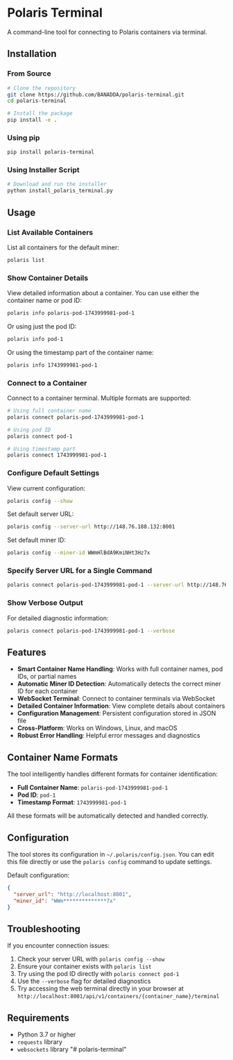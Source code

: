 # Polaris Terminal

A command-line tool for connecting to Polaris containers via terminal.

## Installation

### From Source

```bash
# Clone the repository
git clone https://github.com/BANADDA/polaris-terminal.git
cd polaris-terminal

# Install the package
pip install -e .
```

### Using pip

```bash
pip install polaris-terminal
```

### Using Installer Script

```bash
# Download and run the installer
python install_polaris_terminal.py
```

## Usage

### List Available Containers

List all containers for the default miner:
```bash
polaris list
```

### Show Container Details

View detailed information about a container. You can use either the container name or pod ID:
```bash
polaris info polaris-pod-1743999981-pod-1
```

Or using just the pod ID:
```bash
polaris info pod-1
```

Or using the timestamp part of the container name:
```bash
polaris info 1743999981-pod-1
```

### Connect to a Container

Connect to a container terminal. Multiple formats are supported:
```bash
# Using full container name
polaris connect polaris-pod-1743999981-pod-1

# Using pod ID
polaris connect pod-1

# Using timestamp part
polaris connect 1743999981-pod-1
```

### Configure Default Settings

View current configuration:
```bash
polaris config --show
```

Set default server URL:
```bash
polaris config --server-url http://148.76.188.132:8001
```

Set default miner ID:
```bash
polaris config --miner-id WWmHlBdA9KmiNHt3Hz7x
```

### Specify Server URL for a Single Command

```bash
polaris connect polaris-pod-1743999981-pod-1 --server-url http://148.76.188.132:8001
```

### Show Verbose Output

For detailed diagnostic information:
```bash
polaris connect polaris-pod-1743999981-pod-1 --verbose
```

## Features

- **Smart Container Name Handling**: Works with full container names, pod IDs, or partial names
- **Automatic Miner ID Detection**: Automatically detects the correct miner ID for each container
- **WebSocket Terminal**: Connect to container terminals via WebSocket
- **Detailed Container Information**: View complete details about containers
- **Configuration Management**: Persistent configuration stored in JSON file
- **Cross-Platform**: Works on Windows, Linux, and macOS
- **Robust Error Handling**: Helpful error messages and diagnostics

## Container Name Formats

The tool intelligently handles different formats for container identification:

- **Full Container Name**: `polaris-pod-1743999981-pod-1`
- **Pod ID**: `pod-1`
- **Timestamp Format**: `1743999981-pod-1`

All these formats will be automatically detected and handled correctly.

## Configuration

The tool stores its configuration in `~/.polaris/config.json`. You can edit this file directly or use the `polaris config` command to update settings.

Default configuration:
```json
{
  "server_url": "http://localhost:8001",
  "miner_id": "WWm**************7x"
}
```

## Troubleshooting

If you encounter connection issues:

1. Check your server URL with `polaris config --show`
2. Ensure your container exists with `polaris list`
3. Try using the pod ID directly with `polaris connect pod-1`
4. Use the `--verbose` flag for detailed diagnostics
5. Try accessing the web terminal directly in your browser at `http://localhost:8001/api/v1/containers/{container_name}/terminal`

## Requirements

- Python 3.7 or higher
- `requests` library
- `websockets` library "# polaris-terminal" 
